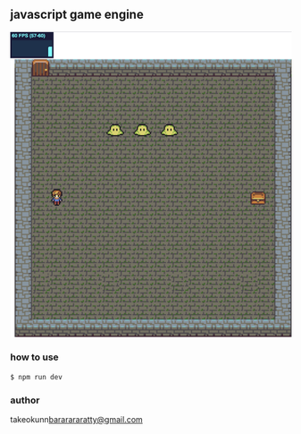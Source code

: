 ## javascript game engine

![](./screenshot.png)

### how to use
```sh
$ npm run dev
```

### author
takeokunn<bararararatty@gmail.com>
